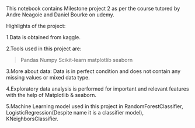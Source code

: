 This notebook contains Milestone project 2 as per the course tutored by Andre Neagoie and Daniel Bourke on udemy.

Highlights of the project:

1.Data is obtained from kaggle.

2.Tools used in this project are:

  >Pandas 
  >Numpy 
  >Scikit-learn 
  >matplotlib 
  >seaborn

3.More about data: Data is in perfect condition and does not contain any missing values or mixed data type.

4.Exploratory data analysis is performed for important and relevant features with the help of Matplotlib & seaborn.

5.Machine Learning model used in this project in RandomForestClassifier, LogisticRegression(Despite name it is a classifier model), KNeighborsClassifier.

